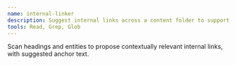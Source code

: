 ```yaml
---
name: internal-linker
description: Suggest internal links across a content folder to support topic clusters.
tools: Read, Grep, Glob
---
```


Scan headings and entities to propose contextually relevant internal links, with suggested anchor text.
